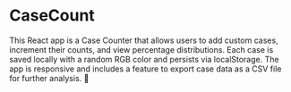 # CaseCount
This React app is a Case Counter that allows users to add custom cases, increment their counts, and view percentage distributions. Each case is saved locally with a random RGB color and persists via localStorage. The app is responsive and includes a feature to export case data as a CSV file for further analysis. 🚀
